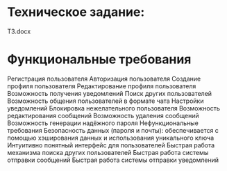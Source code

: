 # Техническое задание:
ТЗ.docx

# Функциональные требования
Регистрация пользователя
Авторизация пользователя
Создание профиля пользователя
Редактирование профиля пользователя
Возможность получения уведомлений
Поиск других пользователей
Возможность общения пользователей в формате чата
Настройки уведомлений
Блокировка нежелательного пользователя
Возможность редактирования сообщений
Возможность удаления сообщений
Возможность генерации надёжного пароля
Нефункциональные требования
Безопасность данных (пароля и почты): обеспечивается с помощью хэширования данных и использования уникального ключа
Интуитивно понятный интерфейс для пользователей
Быстрая работа механизма поиска других пользователей
Быстрая работа системы отправки сообщений
Быстрая работа системы отправки уведомлений
